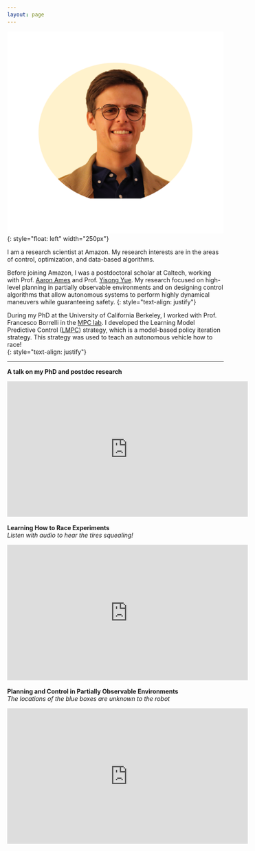 ```yaml
---
layout: page
---
```

<!-- Global site tag (gtag.js) - Google Analytics -->
<script async src="https://www.googletagmanager.com/gtag/js?id=UA-180984784-1"></script>
<script>
  window.dataLayer = window.dataLayer || [];
  function gtag(){dataLayer.push(arguments);}
  gtag('js', new Date());

  gtag('config', 'UA-180984784-1');
</script>

![](/images/UgoRosolia.png){: style="float: left" width="250px"}

I am a research scientist at Amazon. My research interests are in the areas of control, optimization, and data-based algorithms.

Before joining Amazon, I was a postdoctoral scholar at Caltech, working with Prof. [Aaron Ames](http://www.bipedalrobotics.com/) and Prof. [Yisong Yue](http://www.yisongyue.com/). My research focused on high-level planning in partially observable environments and on designing control algorithms that allow autonomous systems to perform highly dynamical maneuvers while guaranteeing safety.
{: style="text-align: justify"}

During my PhD at the University of California Berkeley, I worked with Prof. Francesco Borrelli in the [MPC lab](http://www.mpc.berkeley.edu/). I developed the Learning Model Predictive Control ([LMPC](https://ieeexplore.ieee.org/abstract/document/8039204)) strategy, which is a model-based policy iteration strategy. This strategy was used to teach an autonomous vehicle how to race!  
{: style="text-align: justify"}

___
**A talk on my PhD and postdoc research**  
<p align="center"><iframe width="560" height="315" src="https://www.youtube.com/watch?v=6XXgmUAK-oU&t=29s" frameborder="0" allow="accelerometer; autoplay; clipboard-write; encrypted-media; gyroscope; picture-in-picture" allowfullscreen></iframe></p>

**Learning How to Race Experiments**  
*Listen with audio to hear the tires squealing!*
<p align="center"><iframe width="560" height="315" src="https://www.youtube.com/embed/LNdH9YFzTV4" frameborder="0" allow="accelerometer; autoplay; clipboard-write; encrypted-media; gyroscope; picture-in-picture" allowfullscreen></iframe></p>

**Planning and Control in Partially Observable Environments**  
*The locations of the blue boxes are unknown to the robot*
<p align="center"><iframe width="560" height="315" src="https://www.youtube.com/embed/Q-Mm0ywPh_I" frameborder="0" allow="accelerometer; autoplay; clipboard-write; encrypted-media; gyroscope; picture-in-picture" allowfullscreen></iframe></p>

